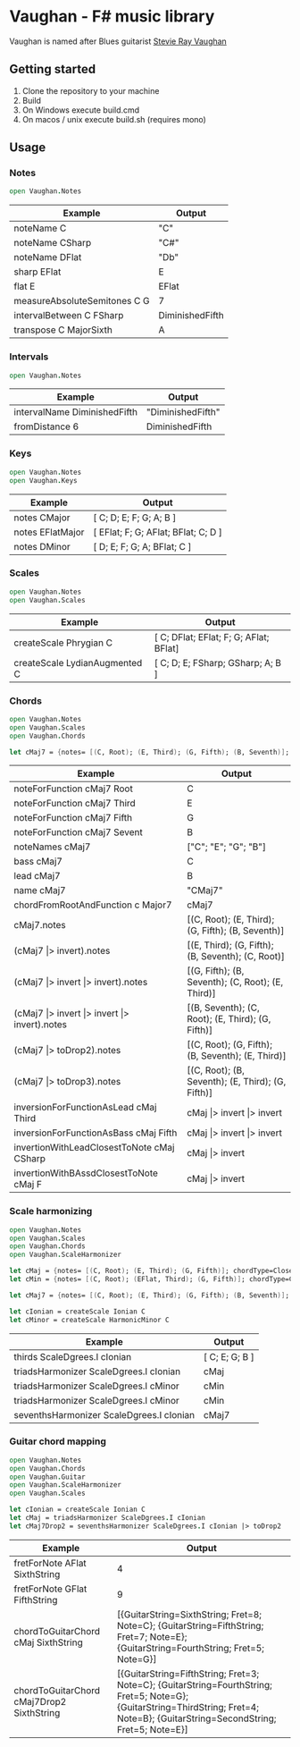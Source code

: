 # Vaughan - F# music library

Vaughan is named after Blues guitarist [Stevie Ray Vaughan](https://en.wikipedia.org/wiki/Stevie_Ray_Vaughan)

## Getting started

1. Clone the repository to your machine
2. Build
  1. On Windows execute build.cmd
  2. On macos / unix execute build.sh (requires mono)

## Usage

### Notes

```fsharp
open Vaughan.Notes
```

| Example                      | Output          |
| ---------------------------- | --------------- |
| noteName C                   | "C"             |
| noteName CSharp              | "C#"            |
| noteName DFlat               | "Db"            |
| sharp EFlat                  | E               |
| flat E                       | EFlat           |
| measureAbsoluteSemitones C G | 7               |
| intervalBetween C FSharp     | DiminishedFifth |
| transpose C MajorSixth       | A               |

### Intervals

```fsharp
open Vaughan.Notes
```

| Example                      | Output            |
| ---------------------------- | ----------------- |
| intervalName DiminishedFifth | "DiminishedFifth" |
| fromDistance 6               | DiminishedFifth   |

### Keys

```fsharp
open Vaughan.Notes
open Vaughan.Keys
```

| Example           | Output                              |
| ----------------- | ----------------------------------- |
| notes CMajor      | [ C; D; E; F; G; A; B ]             |
| notes EFlatMajor  | [ EFlat; F; G; AFlat; BFlat; C; D ] |
| notes DMinor      | [ D; E; F; G; A; BFlat; C ]         |

### Scales

```fsharp
open Vaughan.Notes
open Vaughan.Scales
```

| Example                       | Output                                     |
| ----------------------------- | ------------------------------------------ |
| createScale Phrygian C        | [ C; DFlat; EFlat; F; G; AFlat; BFlat]     |
| createScale LydianAugmented C | [ C; D; E; FSharp; GSharp; A; B ]          |


### Chords

```fsharp
open Vaughan.Notes
open Vaughan.Scales
open Vaughan.Chords

let cMaj7 = {notes= [(C, Root); (E, Third); (G, Fifth); (B, Seventh)]; chordType=Closed}
```

| Example                                                     | Output                                            |
| ----------------------------------------------------------- | ------------------------------------------------- |
| noteForFunction cMaj7 Root                                  | C                                                 |
| noteForFunction cMaj7 Third                                 | E                                                 |
| noteForFunction cMaj7 Fifth                                 | G                                                 |
| noteForFunction cMaj7 Sevent                                | B                                                 |
| noteNames cMaj7                                             | ["C"; "E"; "G"; "B"]                              |
| bass cMaj7                                                  | C                                                 |
| lead cMaj7                                                  | B                                                 |
| name cMaj7                                                  | "CMaj7"                                           |
| chordFromRootAndFunction c Major7                           | cMaj7                                             |
| cMaj7.notes                                                 | [(C, Root); (E, Third); (G, Fifth); (B, Seventh)] |
| (cMaj7 &#124;> invert).notes                                | [(E, Third); (G, Fifth); (B, Seventh); (C, Root)] |
| (cMaj7 &#124;> invert &#124;> invert).notes                 | [(G, Fifth); (B, Seventh); (C, Root); (E, Third)] |
| (cMaj7 &#124;> invert &#124;> invert &#124;> invert).notes  | [(B, Seventh); (C, Root); (E, Third); (G, Fifth)] |
| (cMaj7 &#124;> toDrop2).notes                               | [(C, Root); (G, Fifth); (B, Seventh); (E, Third)] |
| (cMaj7 &#124;> toDrop3).notes                               | [(C, Root); (B, Seventh); (E, Third); (G, Fifth)] |
| inversionForFunctionAsLead cMaj Third                       | cMaj &#124;> invert &#124;> invert                |
| inversionForFunctionAsBass cMaj Fifth                       | cMaj &#124;> invert &#124;> invert                |
| invertionWithLeadClosestToNote cMaj CSharp                  | cMaj &#124;> invert                               |
| invertionWithBAssdClosestToNote cMaj F                      | cMaj &#124;> invert                               |

### Scale harmonizing

```fsharp
open Vaughan.Notes
open Vaughan.Scales
open Vaughan.Chords
open Vaughan.ScaleHarmonizer

let cMaj = {notes= [(C, Root); (E, Third); (G, Fifth)]; chordType=Closed}
let cMin = {notes= [(C, Root); (EFlat, Third); (G, Fifth)]; chordType=Closed}

let cMaj7 = {notes= [(C, Root); (E, Third); (G, Fifth); (B, Seventh)]; chordType=Closed}

let cIonian = createScale Ionian C
let cMinor = createScale HarmonicMinor C
```

 Example                                       | Output         |
| -------------------------------------------- | -------------- |
| thirds ScaleDgrees.I cIonian                 | [ C; E; G; B ] |
| triadsHarmonizer ScaleDgrees.I cIonian       | cMaj           |
| triadsHarmonizer ScaleDgrees.I cMinor        | cMin           |
| triadsHarmonizer ScaleDgrees.I cMinor        | cMin           |
| seventhsHarmonizer ScaleDgrees.I cIonian     | cMaj7          |

### Guitar chord mapping

```fsharp
open Vaughan.Notes
open Vaughan.Chords
open Vaughan.Guitar
open Vaughan.ScaleHarmonizer
open Vaughan.Scales

let cIonian = createScale Ionian C
let cMaj = triadsHarmonizer ScaleDgrees.I cIonian
let cMaj7Drop2 = seventhsHarmonizer ScaleDgrees.I cIonian |> toDrop2
```

 Example                                       | Output         |
| -------------------------------------------- | -------------- |
| fretForNote AFlat SixthString                | 4              |
| fretForNote GFlat FifthString                | 9              |
| chordToGuitarChord cMaj SixthString          | [{GuitarString=SixthString; Fret=8; Note=C}; {GuitarString=FifthString; Fret=7; Note=E};{GuitarString=FourthString; Fret=5; Note=G}]  |
| chordToGuitarChord cMaj7Drop2 SixthString    | [{GuitarString=FifthString; Fret=3; Note=C}; {GuitarString=FourthString; Fret=5; Note=G};{GuitarString=ThirdString; Fret=4; Note=B}; {GuitarString=SecondString; Fret=5; Note=E}]  |
